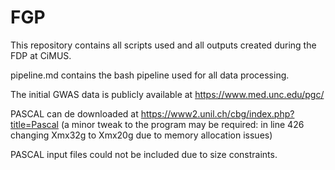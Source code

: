 # FGP
This repository contains all scripts used and all outputs created during the FDP at CiMUS.

pipeline.md contains the bash pipeline used for all data processing. 

The initial GWAS data is publicly available at https://www.med.unc.edu/pgc/

PASCAL can de downloaded at https://www2.unil.ch/cbg/index.php?title=Pascal (a minor tweak to the program may be required: in line 426 changing Xmx32g to Xmx20g due to memory allocation issues)

PASCAL input files could not be included due to size constraints.
